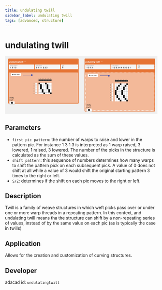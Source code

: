 ```yaml
---
title: undulating twill
sidebar_label: undulating twill
tags: [advanced, structure]
---
```

# undulating twill
![file](./img/undulatingtwill.png)

## Parameters
- `first pic pattern`: the number of warps to raise and lower in the pattern pic. For instance 1 3 1 3 is interpreted as 1 warp raised, 3 lowered, 1 raised, 3 lowered. The number of the picks in the structure is calculated as the sum of these values. 
- `shift pattern`: this sequence of numbers determines how many warps to shift the pattern pick on each subsequent pick. A value of 0 does not shift at all while a value of 3 would shift the original starting pattern 3 times to the right or left.
- `S/Z`:  determines if the shift on each pic moves to the right or left. 

## Description
Twill is a family of weave structures in which weft picks pass over or under one or more warp threads in a repeating pattern. In this context, and undulating twill means tha the structure can shift by a non-repeating series of values, instead of by the same value on each pic (as is typically the case in twills)

## Application
Allows for the creation and customization of curving structures. 

## Developer
adacad id: `undulatingtwill`
